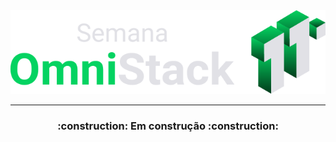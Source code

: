 <div align="center">
  <img src="./omnistack11.svg">
</div>

---

<h3 align="center">
  :construction: Em construção :construction:
</h3>
